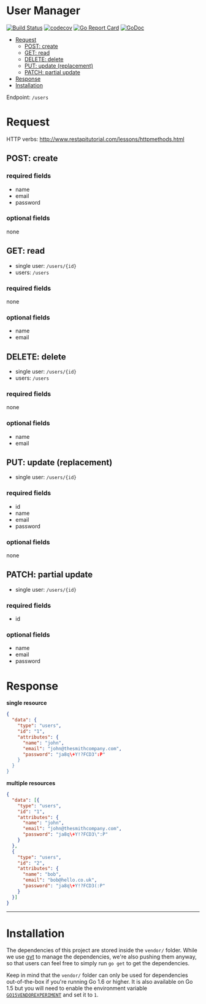 # User Manager

[![Build Status](https://travis-ci.org/microlib/usermanager.svg?branch=master)](https://travis-ci.org/microlib/usermanager)
[![codecov](https://codecov.io/gh/microlib/usermanager/branch/master/graph/badge.svg)](https://codecov.io/gh/microlib/usermanager)
[![Go Report Card](https://goreportcard.com/badge/github.com/microlib/usermanager)](https://goreportcard.com/report/github.com/microlib/usermanager)
[![GoDoc](https://godoc.org/github.com/microlib/usermanager?status.svg)](https://godoc.org/github.com/microlib/usermanager)

<!-- MarkdownTOC -->

- [Request](#request)
  - [POST: create](#post-create)
  - [GET: read](#get-read)
  - [DELETE: delete](#delete-delete)
  - [PUT: update \(replacement\)](#put-update-replacement)
  - [PATCH: partial update](#patch-partial-update)
- [Response](#response)
- [Installation](#installation)

<!-- /MarkdownTOC -->


Endpoint: `/users`

<a name="request"></a>
# Request 

HTTP verbs: http://www.restapitutorial.com/lessons/httpmethods.html

<a name="post-create"></a>
## POST: create

### required fields

- name
- email
- password

### optional fields

none

<a name="get-read"></a>
## GET: read

- single user: `/users/{id}`
- users: `/users`

### required fields

none

### optional fields

- name
- email


<a name="delete-delete"></a>
## DELETE: delete

- single user: `/users/{id}`
- users: `/users`


### required fields

none

### optional fields

- name
- email

<a name="put-update-replacement"></a>
## PUT: update (replacement)

- single user: `/users/{id}`

### required fields

- id
- name
- email
- password

### optional fields

none

<a name="patch-partial-update"></a>
## PATCH: partial update 

- single user: `/users/{id}`

### required fields

- id

### optional fields

- name
- email
- password

<a name="response"></a>
# Response

**single resource**

```json
{
  "data": {
    "type": "users",
    "id": "1",
    "attributes": {
      "name": "john",
      "email": "john@thesmithcompany.com",
      "password": "ja8q\+Y!?FCD3":P"
    }
  }
}
```
**multiple resources**

```json
{
  "data": [{
    "type": "users",
    "id": "1",
    "attributes": {
      "name": "john",
      "email": "john@thesmithcompany.com",
      "password": "ja8q\+Y!?FCD3\":P"
    }
  }, 
  {
    "type": "users",
    "id": "2",
    "attributes": {
      "name": "bob",
      "email": "bob@hello.co.uk",
      "password": "ja8q\+Y!?FCD3(:P"
    }
  }]
}
```

*** 

<a name="installation"></a>
# Installation

The dependencies of this project are stored inside the `vendor/` folder. While we use [gvt](https://github.com/FiloSottile/gvt) 
 to manage the dependencies, we're also pushing them anyway, so that users can feel free to simply run `go get` to
 get the dependencies.
 
Keep in mind that the `vendor/` folder can only be used for dependencies out-of-the-box if you're running Go 1.6 or higher. 
 It is also available on Go 1.5 but you will need to enable the environment variable 
 [`GO15VENDOREXPERIMENT`](https://blog.filippo.io/most-go-tools-now-work-with-go15vendorexperiment/) and set it to `1`. 
